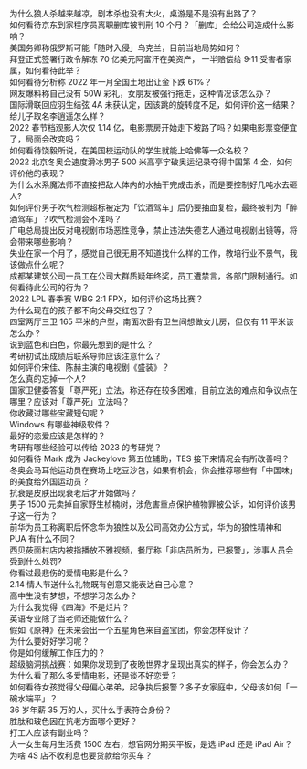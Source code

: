 为什么狼人杀越来越凉，剧本杀也没有大火，桌游是不是没有出路了？  
如何看待京东到家程序员离职删库被判刑 10 个月？「删库」会给公司造成什么影响？  
美国务卿称俄罗斯可能「随时入侵」乌克兰，目前当地局势如何？  
拜登正式签署行政令解冻 70 亿美元阿富汗在美资产， 一半赔偿给 9·11 受害者家属，如何看待此举？  
如何看待分析称 2022 年一月全国土地出让金下跌 61%？  
网友爆料称自己没有 50W 彩礼，女朋友被强行拖走，这种情况该怎么办？  
国际滑联回应羽生结弦 4A 未获认定，因该跳的旋转度不足，如何评价这一结果？  
给儿子取名李逍遥怎么样？  
2022 春节档观影人次仅 1.14 亿，电影票房开始走下坡路了吗？如果电影票变便宜了，局面会改变吗？  
如何看待饶毅所说，在美国校运动队的学生就能上哈佛等一众名校？  
2022 北京冬奥会速度滑冰男子 500 米高亭宇破奥运纪录夺得中国第 4 金，如何评价他的表现？  
为什么水系魔法师不直接把敌人体内的水抽干完成击杀，而是要控制好几吨水去砸人?  
如何评价男子吹气检测超标被定为「饮酒驾车」后仍要抽血复检，最终被判为「醉酒驾车」？吹气检测会不准吗？  
广电总局提出反对电视剧市场恶性竞争，禁止违法失德艺人通过电视剧出镜等，将会带来哪些影响？  
失业在家一个月了，感觉自己很无用不知道找什么样的工作，教培行业不景气，我该做点什么呢？  
成都某建筑公司一员工在公司大群质疑年终奖，员工遭禁言，各部门限制通行。如何看待此公司的行为？  
2022 LPL 春季赛 WBG 2:1 FPX，如何评价这场比赛？  
为什么现在的孩子都不向父母交红包了？  
四室两厅三卫 165 平米的户型，南面次卧有卫生间想做女儿房，但仅有 11 平米该怎么办？  
说到蓝色和白色，你最先想到的是什么？  
考研初试出成绩后联系导师应该注意什么？  
如何评价宋佳、陈赫主演的电视剧《盛装》？  
怎么真的忘掉一个人?  
国家卫健委答复「尊严死」立法，称还存在较多困难，目前立法的难点和争议点在哪里？应该对「尊严死」立法吗？  
你收藏过哪些宝藏短句呢？  
Windows 有哪些神级软件？  
最好的恋爱应该是怎样的？  
考研有哪些经验可以传给 2023 的考研党？  
如何看待 Mark 成为 Jackeylove 第五位辅助，TES 接下来情况会有所改善吗？  
冬奥会马耳他运动员在赛场上吃豆沙包，如果有机会，你会推荐哪些有「中国味」的美食给外国运动员？  
抗衰是皮肤出现衰老后才开始做吗？  
男子 1500 元卖掉自家野生桢楠树，涉危害重点保护植物罪被公诉，如何评价该男子这一行为？  
前华为员工称离职后怀念华为狼性以及公司高效办公方式，华为的狼性精神和 PUA 有什么不同？  
西贝莜面村店内被指播放不雅视频，餐厅称「非店员所为，已报警」，涉事人员会受到什么处罚?  
你看过最悲伤的爱情电影是什么？  
2.14 情人节送什么礼物既有创意又能表达自己心意？  
高中生没有梦想，不想学习怎么办？  
为什么我觉得《四海》不是烂片？  
英语专业除了当老师还能做什么？  
假如《原神》在未来会出一个五星角色来自盗宝团，你会怎样设计？  
为什么要好好学习呢？  
你是如何缓解工作压力的？  
超级脑洞挑战赛：如果你发现到了夜晚世界才呈现出真实的样子，你会怎么办？  
为什么看了那么多爱情电影，还是谈不好恋爱？  
如何看待女孩觉得父母偏心弟弟，起争执后报警？多子女家庭中，父母该如何「一碗水端平」？  
36 岁年薪 35 万的人，买什么手表符合身份？  
胜肽和玻色因在抗老方面哪个更好？  
打工人应该有副业吗？  
大一女生每月生活费 1500 左右，想官网分期买平板，是选 iPad 还是 iPad Air？  
为啥 4S 店不收利息也要贷款给你买车？  
